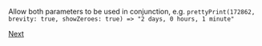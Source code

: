 Allow both parameters to be used in conjunction, e.g. ```prettyPrint(172862, brevity: true, showZeroes: true) => "2 days, 0 hours, 1 minute"```

[Next](tasks/3.1.md)